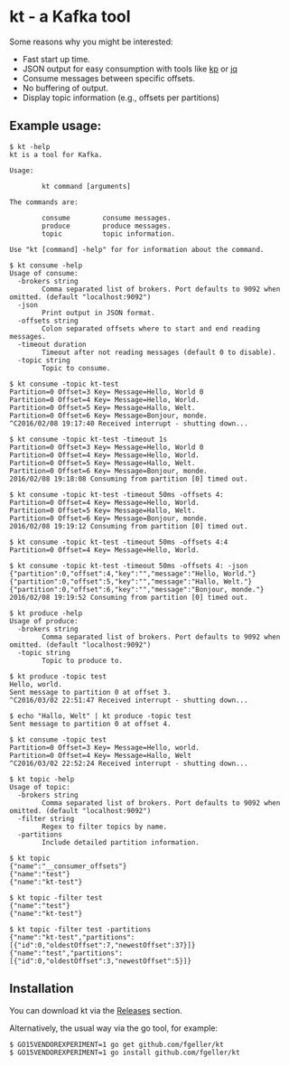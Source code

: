 # kt - a Kafka tool

Some reasons why you might be interested:

* Fast start up time.
* JSON output for easy consumption with tools like [kp](https://github.com/echojc/kp) or [jq](https://stedolan.github.io/jq/)
* Consume messages between specific offsets.
* No buffering of output.
* Display topic information (e.g., offsets per partitions)

## Example usage:

    $ kt -help
    kt is a tool for Kafka.

    Usage:

            kt command [arguments]

    The commands are:

            consume        consume messages.
            produce        produce messages.
            topic          topic information.

    Use "kt [command] -help" for for information about the command.

    $ kt consume -help
    Usage of consume:
      -brokers string
            Comma separated list of brokers. Port defaults to 9092 when omitted. (default "localhost:9092")
      -json
            Print output in JSON format.
      -offsets string
            Colon separated offsets where to start and end reading messages.
      -timeout duration
            Timeout after not reading messages (default 0 to disable).
      -topic string
            Topic to consume.

    $ kt consume -topic kt-test
    Partition=0 Offset=3 Key= Message=Hello, World 0
    Partition=0 Offset=4 Key= Message=Hello, World.
    Partition=0 Offset=5 Key= Message=Hallo, Welt.
    Partition=0 Offset=6 Key= Message=Bonjour, monde.
    ^C2016/02/08 19:17:40 Received interrupt - shutting down...

    $ kt consume -topic kt-test -timeout 1s
    Partition=0 Offset=3 Key= Message=Hello, World 0
    Partition=0 Offset=4 Key= Message=Hello, World.
    Partition=0 Offset=5 Key= Message=Hallo, Welt.
    Partition=0 Offset=6 Key= Message=Bonjour, monde.
    2016/02/08 19:18:08 Consuming from partition [0] timed out.

    $ kt consume -topic kt-test -timeout 50ms -offsets 4:
    Partition=0 Offset=4 Key= Message=Hello, World.
    Partition=0 Offset=5 Key= Message=Hallo, Welt.
    Partition=0 Offset=6 Key= Message=Bonjour, monde.
    2016/02/08 19:19:12 Consuming from partition [0] timed out.

    $ kt consume -topic kt-test -timeout 50ms -offsets 4:4
    Partition=0 Offset=4 Key= Message=Hello, World.

    $ kt consume -topic kt-test -timeout 50ms -offsets 4: -json
    {"partition":0,"offset":4,"key":"","message":"Hello, World."}
    {"partition":0,"offset":5,"key":"","message":"Hallo, Welt."}
    {"partition":0,"offset":6,"key":"","message":"Bonjour, monde."}
    2016/02/08 19:19:52 Consuming from partition [0] timed out.

    $ kt produce -help
    Usage of produce:
      -brokers string
            Comma separated list of brokers. Port defaults to 9092 when omitted. (default "localhost:9092")
      -topic string
            Topic to produce to.

    $ kt produce -topic test
    Hello, world.
    Sent message to partition 0 at offset 3.
    ^C2016/03/02 22:51:47 Received interrupt - shutting down...

    $ echo "Hallo, Welt" | kt produce -topic test
    Sent message to partition 0 at offset 4.

    $ kt consume -topic test
    Partition=0 Offset=3 Key= Message=Hello, world.
    Partition=0 Offset=4 Key= Message=Hallo, Welt
    ^C2016/03/02 22:52:24 Received interrupt - shutting down...

    $ kt topic -help
    Usage of topic:
      -brokers string
            Comma separated list of brokers. Port defaults to 9092 when omitted. (default "localhost:9092")
      -filter string
            Regex to filter topics by name.
      -partitions
            Include detailed partition information.

    $ kt topic
    {"name":"__consumer_offsets"}
    {"name":"test"}
    {"name":"kt-test"}

    $ kt topic -filter test
    {"name":"test"}
    {"name":"kt-test"}

    $ kt topic -filter test -partitions
    {"name":"kt-test","partitions":[{"id":0,"oldestOffset":7,"newestOffset":37}]}
    {"name":"test","partitions":[{"id":0,"oldestOffset":3,"newestOffset":5}]}

## Installation

You can download kt via the [Releases](https://github.com/fgeller/kt/releases) section.

Alternatively, the usual way via the go tool, for example:

    $ GO15VENDOREXPERIMENT=1 go get github.com/fgeller/kt
    $ GO15VENDOREXPERIMENT=1 go install github.com/fgeller/kt
